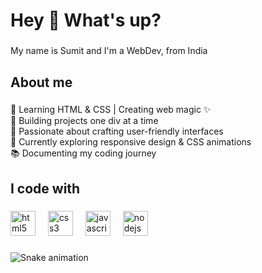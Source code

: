 <h1 align="left">Hey 👋 What's up?</h1>

###

<p align="left">My name is Sumit and I'm a WebDev, from India</p>

###

<h2 align="left">About me</h2>

###

<p align="left">🌱 Learning HTML & CSS | Creating web magic ✨  <br>🔨 Building projects one div at a time  <br>🎨 Passionate about crafting user-friendly interfaces  <br>🚀 Currently exploring responsive design & CSS animations  <br>📚 Documenting my coding journey</p>

###

<h2 align="left">I code with</h2>

###

<div align="left">
  <img src="https://cdn.jsdelivr.net/gh/devicons/devicon/icons/html5/html5-original.svg" height="40" alt="html5 logo"  />
  <img width="12" />
  <img src="https://cdn.jsdelivr.net/gh/devicons/devicon/icons/css3/css3-original.svg" height="40" alt="css3 logo"  />
  <img width="12" />
  <img src="https://cdn.jsdelivr.net/gh/devicons/devicon/icons/javascript/javascript-original.svg" height="40" alt="javascript logo"  />
  <img width="12" />
  <img src="https://cdn.jsdelivr.net/gh/devicons/devicon/icons/nodejs/nodejs-original.svg" height="40" alt="nodejs logo"  />
</div>

###

<img src="https://raw.githubusercontent.com/SUMITDROY/SUMITDROY/output/snake.svg" alt="Snake animation" />

###
